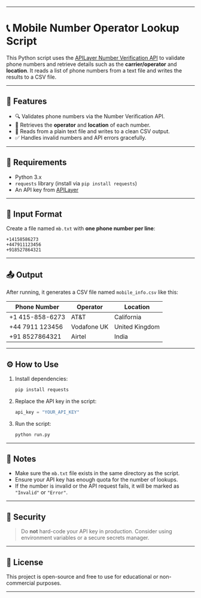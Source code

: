 

---

# 📞 Mobile Number Operator Lookup Script

This Python script uses the [APILayer Number Verification API](https://apilayer.com/marketplace/number_verification-api) to validate phone numbers and retrieve details such as the **carrier/operator** and **location**. It reads a list of phone numbers from a text file and writes the results to a CSV file.

---

## 🚀 Features

- 🔍 Validates phone numbers via the Number Verification API.
- 📡 Retrieves the **operator** and **location** of each number.
- 📄 Reads from a plain text file and writes to a clean CSV output.
- ✅ Handles invalid numbers and API errors gracefully.

---

## 🧰 Requirements

- Python 3.x
- `requests` library (install via `pip install requests`)
- An API key from [APILayer](https://apilayer.com/marketplace/number_verification-api)

---

## 📂 Input Format

Create a file named `mb.txt` with **one phone number per line**:

```
+14158586273
+447911123456
+918527864321
```

---

## 📤 Output

After running, it generates a CSV file named `mobile_info.csv` like this:

| Phone Number     | Operator     | Location     |
|------------------|--------------|--------------|
| +1 415-858-6273  | AT&T         | California   |
| +44 7911 123456  | Vodafone UK  | United Kingdom |
| +91 8527864321   | Airtel       | India        |

---

## ⚙️ How to Use

1. Install dependencies:
   ```bash
   pip install requests
   ```

2. Replace the API key in the script:
   ```python
   api_key = "YOUR_API_KEY"
   ```

3. Run the script:
   ```bash
   python run.py
   ```

---

## 🧾 Notes

- Make sure the `mb.txt` file exists in the same directory as the script.
- Ensure your API key has enough quota for the number of lookups.
- If the number is invalid or the API request fails, it will be marked as `"Invalid"` or `"Error"`.

---

## 🔐 Security

> Do **not** hard-code your API key in production. Consider using environment variables or a secure secrets manager.

---

## 📝 License

This project is open-source and free to use for educational or non-commercial purposes.

---
